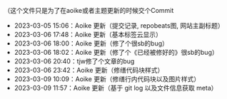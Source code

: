 （这个文件只是为了在aoike或者主题更新的时候交个Commit

- 2023-03-05 15:06：Aoike 更新（提交记录, repobeats图, 网站主副标题）
- 2023-03-06 17:48：Aoike 更新（基本标签云显示）
- 2023-03-06 18:00：Aoike 更新（修了个很sb的bug）
- 2023-03-06 18:02：Aoike 更新（修了个《已经被修好的》很sb的bug）
- 2023-03-06 20:40：tjw修了个文章的bug
- 2023-03-06 23:42：Aoike 更新（修缮代码块样式）
- 2023-03-09 10:09：Aoike 更新（修缮行内代码块以及图片样式）
- 2023-03-09 11:57：Aoike 更新（基于 git log 以及文件信息获取 meta）
